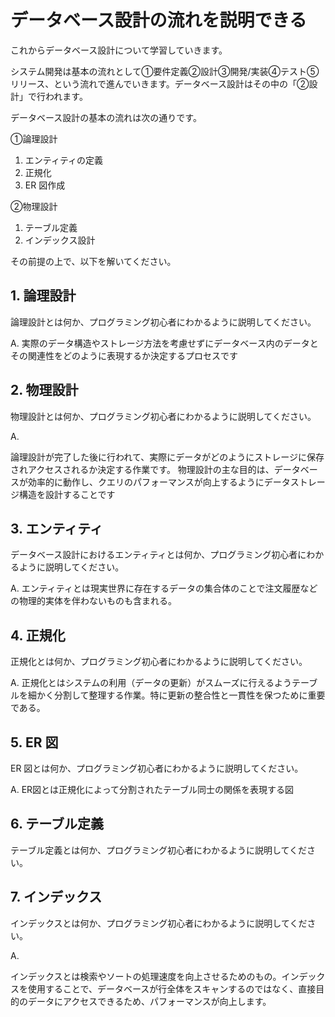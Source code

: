 # データベース設計の流れを説明できる

これからデータベース設計について学習していきます。

システム開発は基本の流れとして①要件定義②設計③開発/実装④テスト⑤リリース、という流れで進んでいきます。データベース設計はその中の「②設計」で行われます。

データベース設計の基本の流れは次の通りです。

①論理設計

1. エンティティの定義
2. 正規化
3. ER 図作成

②物理設計

1. テーブル定義
2. インデックス設計

その前提の上で、以下を解いてください。

## 1. 論理設計

論理設計とは何か、プログラミング初心者にわかるように説明してください。

A. 実際のデータ構造やストレージ方法を考慮せずにデータベース内のデータとその関連性をどのように表現するか決定するプロセスです

## 2. 物理設計

物理設計とは何か、プログラミング初心者にわかるように説明してください。

A.  

論理設計が完了した後に行われて、実際にデータがどのようにストレージに保存されアクセスされるか決定する作業です。
物理設計の主な目的は、データベースが効率的に動作し、クエリのパフォーマンスが向上するようにデータストレージ構造を設計することです

## 3. エンティティ

データベース設計におけるエンティティとは何か、プログラミング初心者にわかるように説明してください。

A. エンティティとは現実世界に存在するデータの集合体のことで注文履歴などの物理的実体を伴わないものも含まれる。

## 4. 正規化

正規化とは何か、プログラミング初心者にわかるように説明してください。

A. 正規化とはシステムの利用（データの更新）がスムーズに行えるようテーブルを細かく分割して整理する作業。特に更新の整合性と一貫性を保つために重要である。

## 5. ER 図

ER 図とは何か、プログラミング初心者にわかるように説明してください。

A. ER図とは正規化によって分割されたテーブル同士の関係を表現する図

## 6. テーブル定義

テーブル定義とは何か、プログラミング初心者にわかるように説明してください。

## 7. インデックス

インデックスとは何か、プログラミング初心者にわかるように説明してください。

A. 

インデックスとは検索やソートの処理速度を向上させるためのもの。インデックスを使用することで、データベースが行全体をスキャンするのではなく、直接目的のデータにアクセスできるため、パフォーマンスが向上します。